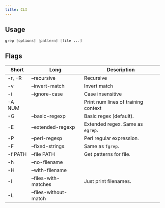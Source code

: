 ```yaml
---
title: CLI
---
```


## Usage

```
grep [options] [pattern] [file ...]
```


## Flags


| Short   | Long                 | Description                         |
| ------- | -------------------- | ----------------------------------- |
| -r, -R  | –recursive           | Recursive                           |
| -v      | –invert-match        | Invert match                        |
| -i      | –ignore-case         | Case insensitive                    |
| -A NUM  |                      | Print num lines of training context |
| -G      | –basic-regexp        | Basic regex (default).              |
| -E      | –extended-regexp     | Extended regex. Same as `egrep`.    |
| -P      | –perl-regexp         | Perl regular expression.            |
| -F      | –fixed-strings       | Same as `fgrep`.                    |
| -f PATH | –file PATH           | Get patterns for file.              |
| -h      | –no-filename         |
| -H      | –with-filename       |
| -l      | –files-with-matches  | Just print filenames.               |
| -L      | –files-without-match |
